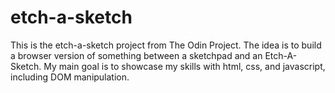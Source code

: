 # etch-a-sketch

This is the etch-a-sketch project from The Odin Project. The idea is to build a browser version of something between a sketchpad and an Etch-A-Sketch.
My main goal is to showcase my skills with html, css, and javascript, including DOM manipulation.